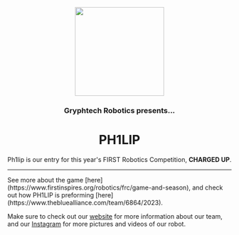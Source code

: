 <p align="center">
  <img width="200" src="https://team6864.org/static/media/Gryphtech%20logo.47ee881229fda9bec0d9.png">
</p>
<center>
<h3>Gryphtech Robotics presents... </h3>
<h1>PH1LIP</h1>
</center>
Ph1lip is our entry for this year's FIRST Robotics 
Competition, <strong>CHARGED UP</strong>.
<br/>
<hr>
See more about the game [here](https://www.firstinspires.org/robotics/frc/game-and-season), and check out how PH1LIP is preforming [here](https://www.thebluealliance.com/team/6864/2023).

Make sure to check out our [website](https://team6864.org) for more information about our team, and our [Instagram](https://instagram.com/gryphtech6864) for more pictures and videos of our robot.